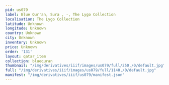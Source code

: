 ```yaml
---
pid: us079
label: Blue Qur'an, Sura , -, The Lygo Collection
localisation: The Lygo Collection
latitude: Unknown
longitude: Unknown
country: Unknown
city: Unknown
inventory: Unknown
price: Unknown
order: '131'
layout: qatar_item
collection: bluequran
thumbnail: "/img/derivatives/iiif/images/us079/full/250,/0/default.jpg"
full: "/img/derivatives/iiif/images/us079/full/1140,/0/default.jpg"
manifest: "/img/derivatives/iiif/us079/manifest.json"
---
```

